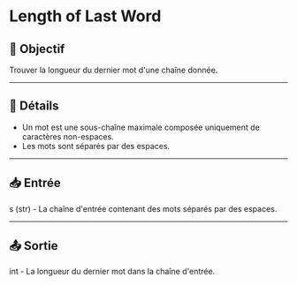# Length of Last Word

## 🎯 Objectif

Trouver la longueur du dernier mot d'une chaîne donnée.

---

## 📝 Détails

  - Un mot est une sous-chaîne maximale composée uniquement de caractères non-espaces.
  - Les mots sont séparés par des espaces.

---

## 📥 Entrée

s (str) - La chaîne d'entrée contenant des mots séparés par des espaces.

---

## 📤 Sortie

int - La longueur du dernier mot dans la chaîne d'entrée.

